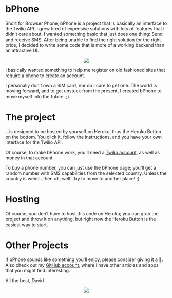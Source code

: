 # bPhone

Short for Browser Phone, bPhone is a project that is basically an interface to the Twilio API. I grew tired of expensive solutions with lots of features that I didn’t care about. I wanted something basic that just does one thing: Send and receive SMS. After being unable to find the right solution for the right price, I decided to write some code that is more of a working backend than an attractive UI.

<div align="center"><img src="https://github.com/davidgatti/bPhone/blob/assets/mainScreen.png"></div>

I basically wanted something to help me register on old fashioned sites that require a phone to create an account.

I personally don’t own a SIM card, nor do I care to get one. The world is moving forward, and to get unstuck from the present, I created bPhone to move myself into the future. ;)

# The project

…is designed to be hosted by yourself on Heroku, thus the Heroku Button on the bottom. You click it, follow the instructions, and you have your own interface for the Twilio API.

Of course, to make bPhone work, you’ll need a [Twilio account](https://www.twilio.com), as well as money in that account.

To buy a phone number, you can just use the bPhone page; you’ll get a random number with SMS capabilities from the selected country. Unless the country is weird...then oh, well...try to move to another place! ;)

# Hosting

Of course, you don’t have to host this code on Heroku; you can grab the project and throw it on anything, but right now the Heroku Button is the easiest way to start.

# Other Projects

If bPhone sounds like something you'll enjoy, please consider giving it a 🌟. Also check out my [GitHub account](https://github.com/davidgatti), where I have other articles and apps that you might find interesting.

All the best,
David

<div align="center"><a href="https://heroku.com/deploy?template=https://github.com/davidgatti/bPhone" target="_blank"><img src="https://www.herokucdn.com/deploy/button.svg"></a></div>
